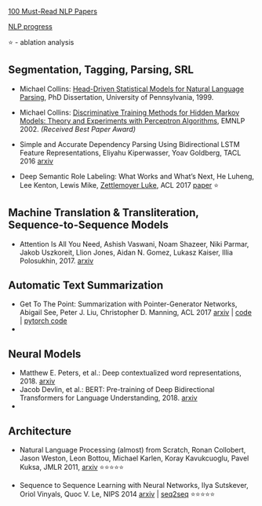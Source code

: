 [100 Must-Read NLP Papers](https://github.com/mhagiwara/100-nlp-papers) 

[NLP progress](https://github.com/sebastianruder/NLP-progress)



:star: - ablation analysis



## Segmentation, Tagging, Parsing, SRL

* Michael Collins: [Head-Driven Statistical Models for Natural Language Parsing](http://www.cs.columbia.edu/~mcollins/papers/thesis.ps), PhD Dissertation, University of Pennsylvania, 1999.
* Michael Collins: [Discriminative Training Methods for Hidden Markov Models: Theory and Experiments with Perceptron Algorithms](http://www.cs.columbia.edu/~mcollins/papers/tagperc.pdf), EMNLP 2002. *(Received Best Paper Award)* 



* Simple and Accurate Dependency Parsing Using Bidirectional LSTM Feature Representations, Eliyahu Kiperwasser, Yoav Goldberg, TACL 2016 [arxiv](https://arxiv.org/abs/1603.04351) 
* Deep Semantic Role Labeling: What Works and What’s Next, He Luheng, Lee Kenton, Lewis Mike, [Zettlemoyer Luke](https://scholar.google.com/citations?user=UjpbO6IAAAAJ&hl=zh-CN&oi=sra), ACL 2017 [paper](https://aclanthology.info/papers/P17-1044/p17-1044) :star: 



## Machine Translation & Transliteration, Sequence-to-Sequence Models

+ Attention Is All You Need, Ashish Vaswani, Noam Shazeer, Niki Parmar, Jakob Uszkoreit, Llion Jones, Aidan N. Gomez, Lukasz Kaiser, Illia Polosukhin, 2017. [arxiv](https://arxiv.org/abs/1706.03762) 



## Automatic Text Summarization

- Get To The Point: Summarization with Pointer-Generator Networks, Abigail See, Peter J. Liu, Christopher D. Manning, ACL 2017 [arxiv](https://arxiv.org/abs/1704.04368v1) | [code](https://github.com/abisee/pointer-generator) | [pytorch code](https://github.com/atulkum/pointer_summarizer) 
- 


## Neural Models

- Matthew E. Peters, et al.: Deep contextualized word representations, 2018. [arxiv](https://arxiv.org/abs/1802.05365?context=cs) 
- Jacob Devlin, et al.: BERT: Pre-training of Deep Bidirectional Transformers for Language Understanding, 2018. [arxiv](https://arxiv.org/abs/1810.04805?context=cs) 
- 

## Architecture

- Natural Language Processing (almost) from Scratch, Ronan Collobert, Jason Weston, Leon Bottou, Michael Karlen, Koray Kavukcuoglu, Pavel Kuksa, JMLR 2011, [arxiv](https://arxiv.org/abs/1103.0398) :star::star::star::star::star: 

+ Sequence to Sequence Learning with Neural Networks, Ilya Sutskever, Oriol Vinyals, Quoc V. Le, NIPS 2014 [arxiv](https://arxiv.org/abs/1409.3215) |  [seq2seq](https://google.github.io/seq2seq/)  :star::star::star::star::star:  

